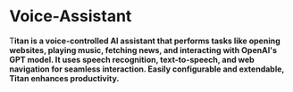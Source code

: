 # Voice-Assistant
T**itan is a voice-controlled AI assistant that performs tasks like opening websites, playing music, fetching news, and interacting with OpenAI's GPT model. It uses speech recognition, text-to-speech, and web navigation for seamless interaction. Easily configurable and extendable, Titan enhances productivity.**
